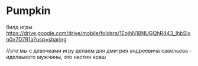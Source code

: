 # Pumpkin
билд игры https://drive.google.com/drive/mobile/folders/1EojhN18NUGQhR443_lhbSIxn0v7D7R1a?usp=sharing



//это мы с девочками игру делаем для дмитрия андреевича савельева - иделаьного мужчины, это настин краш
